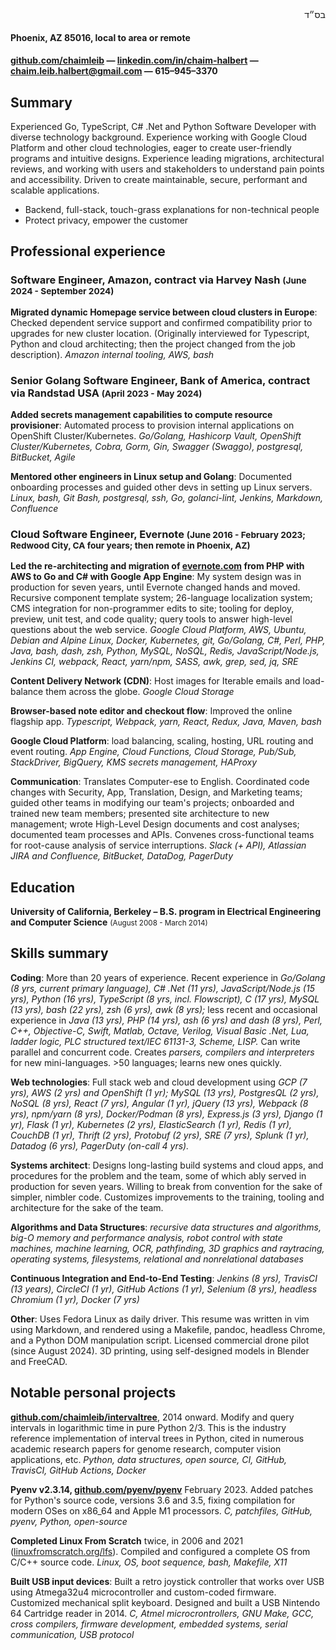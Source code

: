 <div id="bsd" dir="rtl">בס״ד</div>

#### Phoenix, AZ 85016, local to area or remote

#### [github.com/chaimleib](https://github.com/chaimleib) &mdash; [linkedin.com/in/chaim-halbert](https://linkedin.com/in/chaim-halbert) &mdash; <span class="link-mailto">chaim.leib.halbert@gmail.com</span> <span class="noprint">&mdash; <span class="link-tel">&#54;1&#53;&ndash;&#57;4&#53;&ndash;3&#51;70</span></span>

## Summary

Experienced Go, TypeScript, C# .Net and Python Software Developer with diverse technology background. Experience working with Google Cloud Platform and other cloud technologies, eager to create user-friendly programs and intuitive designs. Experience leading migrations, architectural reviews, and working with users and stakeholders to understand pain points and accessibility. Driven to create maintainable, secure, performant and scalable applications.

* Backend, full-stack, touch-grass explanations for non-technical people
* Protect privacy, empower the customer

## Professional experience

### Software Engineer, Amazon, contract via Harvey Nash <small>(June 2024 - September 2024)</small>

**Migrated dynamic Homepage service between cloud clusters in Europe**: Checked dependent service support and confirmed compatibility prior to upgrades for new cluster location. (Originally interviewed for Typescript, Python and cloud architecting; then the project changed from the job description). _Amazon internal tooling, AWS, bash_

### Senior Golang Software Engineer, Bank of America, contract via Randstad USA <small>(April 2023 - May 2024)</small>

**Added secrets management capabilities to compute resource provisioner**: Automated process to provision internal applications on OpenShift Cluster/Kubernetes. _Go/Golang, Hashicorp Vault, OpenShift Cluster/Kubernetes, Cobra, Gorm, Gin, Swagger (Swaggo), postgresql, BitBucket, Agile_

**Mentored other engineers in Linux setup and Golang**: Documented onboarding processes and guided other devs in setting up Linux servers. _Linux, bash, Git Bash, postgresql, ssh, Go, golanci-lint, Jenkins, Markdown, Confluence_

### Cloud Software Engineer, Evernote <small>(June 2016 - February 2023; Redwood City, CA four years; then remote in Phoenix, AZ)</small>

**Led the re-architecting and migration of [evernote.com](https://evernote.com) from PHP with AWS to Go and C# with Google App Engine**: My system design was in production for seven years, until Evernote changed hands and moved. Recursive component template system; 26-language localization system; CMS integration for non-programmer edits to site; tooling for deploy, preview, unit test, and code quality; query tools to answer high-level questions about the web service. _Google Cloud Platform, AWS, Ubuntu, Debian and Alpine Linux, Docker, Kubernetes, git, Go/Golang, C#, Perl, PHP, Java, bash, dash, zsh, Python, MySQL, NoSQL, Redis, JavaScript/Node.js, Jenkins CI, webpack, React, yarn/npm, SASS, awk, grep, sed, jq, SRE_

**Content Delivery Network (CDN)**: Host images for Iterable emails and load-balance them across the globe. _Google Cloud Storage_

**Browser-based note editor and checkout flow**: Improved the online flagship app. _Typescript, Webpack, yarn, React, Redux, Java, Maven, bash_

**Google Cloud Platform**: load balancing, scaling, hosting, URL routing and event routing. _App Engine, Cloud Functions, Cloud Storage, Pub/Sub, StackDriver, BigQuery, KMS secrets management, HAProxy_

**Communication**: Translates Computer-ese to English. Coordinated code changes with Security, App, Translation, Design, and Marketing teams; guided other teams in modifying our team's projects; onboarded and trained new team members; presented site architecture to new management; wrote High-Level Design documents and cost analyses; documented team processes and APIs. Convenes cross-functional teams for root-cause analysis of service interruptions. _Slack (+ API), Atlassian JIRA and Confluence, BitBucket, DataDog, PagerDuty_

## Education

**University of California, Berkeley – B.S. program in Electrical Engineering and Computer Science** <small>(August 2008 - March 2014)</small>

## Skills summary

**Coding**: More than 20 years of experience. Recent experience in _Go/Golang (8 yrs, current primary language), C# .Net (11 yrs), JavaScript/Node.js (15 yrs), Python (16 yrs), TypeScript (8 yrs, incl. Flowscript), C (17 yrs), MySQL (13 yrs), bash (22 yrs), zsh (6 yrs), awk (8 yrs);_ less recent and occasional experience in _Java (13 yrs), PHP (14 yrs), ash (6 yrs) and dash (8 yrs), Perl, C++, Objective-C, Swift, Matlab, Octave, Verilog, Visual Basic .Net, Lua, ladder logic, PLC structured text/IEC 61131-3, Scheme, LISP._ Can write parallel and concurrent code. Creates _parsers, compilers and interpreters_ for new mini-languages. &gt;50 languages; learns new ones quickly.

**Web technologies**: Full stack web and cloud development using _GCP (7 yrs), AWS (2 yrs) and OpenShift (1 yr); MySQL (13 yrs), PostgresQL (2 yrs), NoSQL (8 yrs), React (7 yrs), Angular (1 yr), jQuery (13 yrs), Webpack (8 yrs), npm/yarn (8 yrs), Docker/Podman (8 yrs), Express.js (3 yrs), Django (1 yr), Flask (1 yr), Kubernetes (2 yrs), ElasticSearch (1 yr), Redis (1 yr), CouchDB (1 yr), Thrift (2 yrs), Protobuf (2 yrs), SRE (7 yrs), Splunk (1 yr), Datadog (6 yrs), PagerDuty (on-call 4 yrs)._

**Systems architect**: Designs long-lasting build systems and cloud apps, and procedures for the problem and the team, some of which ably served in production for seven years. Willing to break from convention for the sake of simpler, nimbler code. Customizes improvements to the training, tooling and architecture for the sake of the team.

**Algorithms and Data Structures**: _recursive data structures and algorithms, big-O memory and performance analysis, robot control with state machines, machine learning, OCR, pathfinding, 3D graphics and raytracing, operating systems, filesystems, relational and nonrelational databases_

**Continuous Integration and End-to-End Testing**: _Jenkins (8 yrs), TravisCI (13 years), CircleCI (1 yr), GitHub Actions (1 yr), Selenium (8 yrs), headless Chromium (1 yr), Docker (7 yrs)_

**Other**: Uses Fedora Linux as daily driver. This resume was written in vim using Markdown, and rendered using a Makefile, pandoc, headless Chrome, and a Python DOM manipulation script. Licensed commercial drone pilot (since August 2024). 3D printing, using self-designed models in Blender and FreeCAD.

## Notable personal projects

**[github.com/chaimleib/intervaltree](https://github.com/chaimleib/intervaltree)**, 2014 onward. Modify and query intervals in logarithmic time in pure Python 2/3. This is the industry reference implementation of interval trees in Python, cited in numerous academic research papers for genome research, computer vision applications, etc. _Python, data structures, open source, CI, GitHub, TravisCI, GitHub Actions, Docker_

**Pyenv v2.3.14, [github.com/pyenv/pyenv](https://github.com/pyenv/pyenv)** February 2023. Added patches for Python's source code, versions 3.6 and 3.5, fixing compilation for modern OSes on x86\_64 and Apple M1 processors. _C, patchfiles, GitHub, pyenv, Python, open-source_

**Completed Linux From Scratch** twice, in 2006 and 2021 ([linuxfromscratch.org/lfs](https://www.linuxfromscratch.org/lfs/)). Compiled and configured a complete OS from C/C++ source code. _Linux, OS, boot sequence, bash, Makefile, X11_

**Built USB input devices**: Built a retro joystick controller that works over USB using Atmega32u4 microcontroller and custom-coded firmware. Customized mechanical split keyboard. Designed and built a USB Nintendo 64 Cartridge reader in 2014. _C, Atmel microcrontrollers, GNU Make, GCC, cross compilers, firmware development, embedded systems, serial communication, USB protocol_

